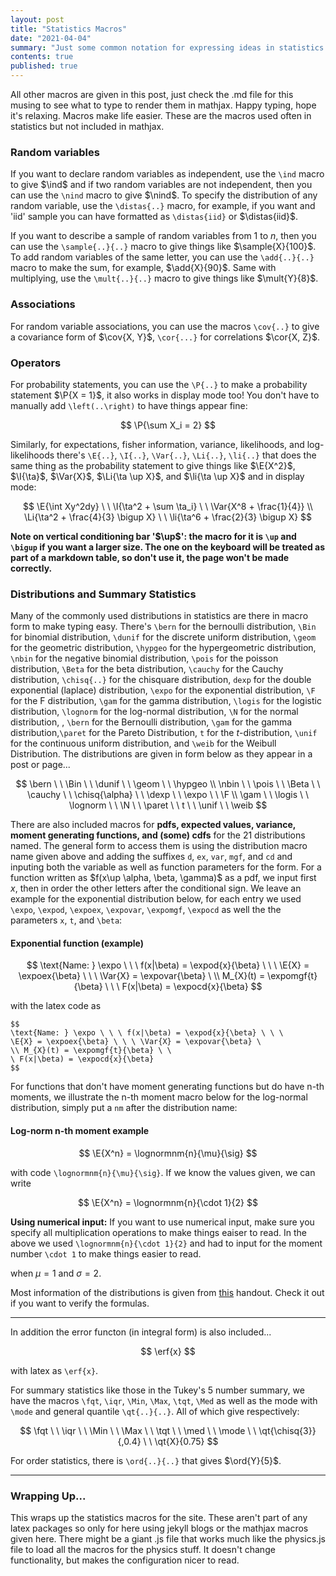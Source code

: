 ```yaml
---
layout: post
title: "Statistics Macros"
date: "2021-04-04"
summary: "Just some common notation for expressing ideas in statistics..."
contents: true
published: true
---
```


All other macros are given in this post, just check the .md file for this musing to see what to type to render them in mathjax. Happy typing, hope it's relaxing. Macros make life easier. These are the macros used often in statistics but not included in mathjax.

### Random variables

If you want to declare random variables as independent, use the `\ind` macro to give $\ind$ and if two random variables are not independent, then you can use the `\nind` macro to give $\nind$. To specify the distribution of any random variable, use the `\distas{..}` macro, for example, if you want and 'iid' sample you can have formatted as `\distas{iid}` or $\distas{iid}$.

If you want to describe a sample of random variables from $1$ to $n$, then you can use the `\sample{..}{..}` macro to give things like $\sample{X}{100}$. To add random variables of the same letter, you can use the `\add{..}{..}` macro to make the sum, for example, $\add{X}{90}$. Same with multiplying, use the `\mult{..}{..}` macro to give things like $\mult{Y}{8}$.

### Associations

For random variable associations, you can use the macros `\cov{..}` to give a covariance form of $\cov{X, Y}$, `\cor{...}` for correlations $\cor{X, Z}$.

### Operators

For probability statements, you can use the `\P{..}` to make a probability statement $\P{X = 1}$, it also works in display mode too! You don't have to manually add `\left(..\right)` to have things appear fine:

$$
\P{\sum X_i = 2}
$$

Similarly, for expectations, fisher information, variance, likelihoods, and log-likelihoods  there's `\E{..}`, `\I{..}`, `\Var{..}`, `\Li{..}`, `\li{..}` that does the same thing as the probability statement to give things like $\E{X^2}$, $\I{\ta}$, $\Var{X}$, $\Li{\ta \up X}$, and $\li{\ta \up X}$  and in display mode:

$$
\E{\int Xy^2dy} \ \ \I{\ta^2 + \sum \ta_i} \ \ \Var{X^8 + \frac{1}{4}} \\ \Li{\ta^2 + \frac{4}{3} \bigup X} \ \ \li{\ta^6 + \frac{2}{3} \bigup X}
$$


**Note on vertical conditioning bar '$\up$': the macro for it is `\up` and `\bigup` if you want a larger size. The one on the keyboard will be treated as part of a markdown table, so don't use it, the page won't be made correctly.**

### Distributions and Summary Statistics

Many of the commonly used distributions in statistics are there in macro form to make typing easy. There's `\bern` for the bernoulli distribution, `\Bin` for binomial distribution, `\dunif` for the discrete uniform distribution, `\geom` for the geometric distribution, `\hypgeo` for the hypergeometric distribution, `\nbin` for the negative binomial distribution, `\pois` for the poisson distribution, `\Beta` for the beta distribution, `\cauchy` for the Cauchy distribution, `\chisq{..}` for the chisquare distribution, `dexp` for the double exponential (laplace) distribution, `\expo` for the exponential distribution, `\F` for the F distribution, `\gam` for the gamma distribution, `\logis` for the logistic distribution, `\lognorm` for the log-normal distribution, `\N` for the normal distribution, ,  `\bern` for the Bernoulli distribution, `\gam` for the gamma distribution,`\paret` for the Pareto Distribution, `t` for the $t$-distribution, `\unif` for the continuous uniform distribution, and `\weib` for the Weibull Distribution. The distributions are given in form below as they appear in a post or page...

$$
\bern \ \ \Bin \ \ \dunif \ \ \geom \ \ \hypgeo \\ \nbin \ \ \pois \ \ \Beta \ \ \cauchy \ \ \chisq{\alpha} \ \ \dexp \ \ \expo \ \ \F \\ \gam \ \ \logis \ \ \lognorm \ \ \N \ \ \paret \ \ t \ \ \unif \ \ \weib
$$

There are also included macros for **pdfs, expected values, variance, moment generating functions, and (some) cdfs** for the 21 distributions named. The general form to access them is using the distribution macro name given above and adding the suffixes `d`, `ex`, `var`, `mgf`, and `cd` and inputing both the variable as well as function parameters for the form. For a function written as $f(x\up \alpha, \beta, \gamma)$ as a pdf, we input first $x$, then in order the other letters after the conditional sign. We leave an example for the exponential distribution below, for each entry we used `\expo`, `\expod`, `\expoex`, `\expovar`, `\expomgf`, `\expocd` as well the the parameters `x`, `t`, and `\beta`:

#### Exponential function (example)

$$
\text{Name: } \expo \ \ \ f(x|\beta) = \expod{x}{\beta} \ \ \ \E{X} = \expoex{\beta} \ \ \ \Var{X} = \expovar{\beta} \ \\ M_{X}(t) = \expomgf{t}{\beta} \ \ \ F(x|\beta) = \expocd{x}{\beta}
$$

with the latex code as

```
$$
\text{Name: } \expo \ \ \ f(x|\beta) = \expod{x}{\beta} \ \ \
\E{X} = \expoex{\beta} \ \ \ \Var{X} = \expovar{\beta} \
\\ M_{X}(t) = \expomgf{t}{\beta} \ \
\ F(x|\beta) = \expocd{x}{\beta}
$$
```

For functions that don't have moment generating functions but do have n-th moments, we illustrate the n-th moment macro below for the log-normal distribution, simply put a `nm` after the distribution name:

#### Log-norm n-th moment example

$$
\E{X^n} = \lognormnm{n}{\mu}{\sig}
$$

with code `\lognormnm{n}{\mu}{\sig}`. If we know the values given, we can write

$$
\E{X^n} = \lognormnm{n}{\cdot 1}{2}
$$

**Using numerical input:** If you want to use numerical input, make sure you specify all multiplication operations to make things eaiser to read. In the above we used `\lognormnm{n}{\cdot 1}{2}` and had to input for the moment number `\cdot 1` to make things easier to read.

when $\mu = 1$ and $\sigma = 2$.

Most information of the distributions is given from [this](http://www.stat.rice.edu/~dobelman/courses/texts/distributions.c&b.pdf) handout. Check it out if you want to verify the formulas.

---

In addition the error functon (in integral form) is also included...

$$
\erf{x}
$$

with latex as `\erf{x}`.

For summary statistics like those in the Tukey's 5 number summary, we have the macros `\fqt`, `\iqr`, `\Min`, `\Max`, `\tqt`, `\Med` as well as the mode with `\mode` and general quantile `\qt{..}{..}`. All of which give respectively:

$$
\fqt \ \ \iqr \ \ \Min \ \ \Max \ \ \tqt \ \ \med \ \ \mode \ \ \qt{\chisq{3}}{,0.4} \ \ \qt{X}{0.75}
$$

For order statistics, there is `\ord{..}{..}` that gives $\ord{Y}{5}$.

---

### Wrapping Up...

This wraps up the statistics macros for the site. These aren't part of any latex packages so only for here using jekyll blogs or the mathjax macros given here. There might be a giant .js file that works much like the physics.js file to load all the macros for the physics stuff. It doesn't change functionality, but makes the configuration nicer to read.
